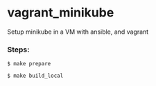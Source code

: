 # vagrant_minikube
Setup minikube in a VM with ansible, and vagrant

### Steps:
```$ make prepare```

```$ make build_local ```
